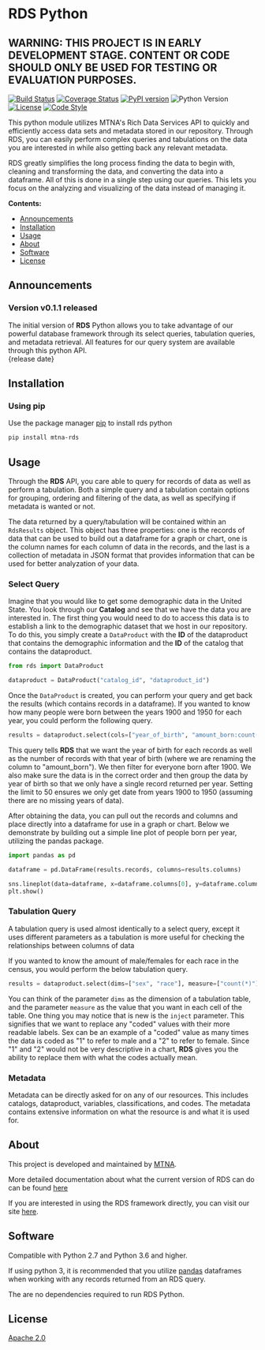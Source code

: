 # RDS Python
## WARNING: THIS PROJECT IS IN EARLY DEVELOPMENT STAGE. CONTENT OR CODE SHOULD ONLY BE USED FOR TESTING OR EVALUATION PURPOSES.
[![Build Status](https://travis-ci.com/mtna/rds-python.svg?branch=master)](https://travis-ci.org/mtna/rds-python) 
[![Coverage Status](https://coveralls.io/repos/github/mtna/rds-python/badge.svg?branch=master&service=github)](https://coveralls.io/github/mtna/rds-python?branch=master)
[![PyPI version](https://badge.fury.io/py/mtna-rds.svg)](https://badge.fury.io/py/mtna-rds)
![Python Version](https://img.shields.io/badge/python-2.7|3.6|3.7|3.8-blue)  
[![License](https://img.shields.io/badge/license-apache_2.0-green)](https://www.apache.org/licenses/LICENSE-2.0)
[![Code Style](https://img.shields.io/badge/code_style-black-black)](https://pypi.org/project/black/)
  
This python module utilizes MTNA's Rich Data Services API to quickly and efficiently access data sets and metadata stored in our repository. Through RDS, you can easily perform complex queries and tabulations on the data you are interested in while also getting back any relevant metadata.

RDS greatly simplifies the long process finding the data to begin with, cleaning and transforming the data, and converting the data into a dataframe. All of this is done in a single step using our queries. This lets you focus on the analyzing and visualizing of the data instead of managing it.  
  
**Contents:**  
- [Announcements](#announcements)  
- [Installation](#installation)  
- [Usage](#usage)  
- [About](#about)  
- [Software](#software)  
- [License](#license)  
    
## Announcements
### Version v0.1.1 released
The initial version of **RDS** Python allows you to take advantage of our powerful database framework through its select queries, tabulation queries, and metadata retrieval. All features for our query system are available through this python API.  
{release date}

## Installation
### Using pip
Use the package manager [pip](https://pip.pypa.io/en/stable/) to install rds python
```bash
pip install mtna-rds
```

## Usage
Through the **RDS** API, you care able to query for records of data as well as perform a tabulation. Both a simple query and a tabulation contain options for grouping, ordering and filtering of the data, as well as specifying if metadata is wanted or not.

The data returned by a query/tabulation will be contained within an `RdsResults` object. This object has three properties: one is the records of data that can be used to build out a dataframe for a graph or chart, one is the column names for each column of data in the records, and the last is a collection of metadata in JSON format that provides information that can be used for better analyzation of your data.

### Select Query
Imagine that you would like to get some demographic data in the United State. You look through our **Catalog** and see that we have the data you are interested in. The first thing you would need to do to access this data is to establish a link to the demographic dataset that we host in our repository. To do this, you simply create a `DataProduct` with the **ID** of the dataproduct that contains the demographic information and the **ID** of the catalog that contains the dataproduct.
```python
from rds import DataProduct

dataproduct = DataProduct("catalog_id", "dataproduct_id")
```

Once the `DataProduct` is created, you can perform your query and get back the results (which contains records in a dataframe). If you wanted to know how many people were born between the years 1900 and 1950 for each year, you could perform the following query.
```python
results = dataproduct.select(cols=["year_of_birth", "amount_born:count(*)"], where=["year_of_birth>1900"], orderby=["year_of_birth"], groupby=["year_of_birth"], limit=50)
```

This query tells **RDS** that we want the year of birth for each records as well as the number of records with that year of birth (where we are renaming the column to "amount_born"). We then filter for everyone born after 1900. We also make sure the data is in the correct order and then group the data by year of birth so that we only have a single record returned per year. Setting the limit to 50 ensures we only get date from years 1900 to 1950 (assuming there are no missing years of data).

After obtaining the data, you can pull out the records and columns and place directly into a dataframe for use in a graph or chart. Below we demonstrate by building out a simple line plot of people born per year, utilizing the pandas package.
```python
import pandas as pd

dataframe = pd.DataFrame(results.records, columns=results.columns)

sns.lineplot(data=dataframe, x=dataframe.columns[0], y=dataframe.columns[1])
plt.show()
```

### Tabulation Query
A tabulation query is used almost identically to a select query, except it uses different parameters as a tabulation is more useful for checking the relationships between columns of data

If you wanted to know the amount of male/females for each race in the census, you would perform the below tabulation query.
```python
results = dataproduct.select(dims=["sex", "race"], measure=["count(*)"], orderby=["race"], inject=True)
```

You can think of the parameter `dims` as the dimension of a tabulation table, and the parameter `measure` as the value that you want in each cell of the table. One thing you may notice that is new is the `inject` parameter. This signifies that we want to replace any "coded" values with their more readable labels. Sex can be an example of a "coded" value as many times the data is coded as "1" to refer to male and a "2" to refer to female. Since "1" and "2" would not be very descriptive in a chart, **RDS** gives you the ability to replace them with what the codes actually mean.

### Metadata
Metadata can be directly asked for on any of our resources. This includes catalogs, dataproduct, variables, classifications, and codes. The metadata contains extensive information on what the resource is and what it is used for.

## About
This project is developed and maintained by [MTNA](https://www.mtna.us/).

More detailed documentation about what the current version of RDS can do can be found [here](https://documenter.getpostman.com/view/2220438/SzS4QmXD?version=latest#intro.)

If you are interested in using the RDS framework directly, you can visit our site [here](https://www2.richdataservices.com/).

## Software
Compatible with Python 2.7 and Python 3.6 and higher.

If using python 3, it is recommended that you utilize [pandas](https://pandas.pydata.org/) dataframes when working with any records returned from an RDS query.

The are no dependencies required to run RDS Python.

## License
[Apache 2.0](https://www.apache.org/licenses/LICENSE-2.0)
